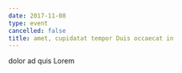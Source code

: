 ```yaml
---
date: 2017-11-08
type: event
cancelled: false
title: amet, cupidatat tempor Duis occaecat in
---
```

dolor ad quis Lorem
